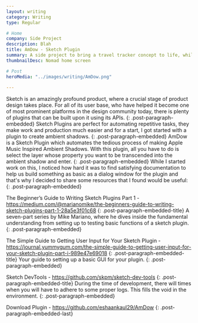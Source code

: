 ```yaml
---
layout: writing
category: Writing
type: Regular

# Home
company: Side Project
description: Blah
title: AmDow - Sketch Plugin
summary: A side project to bring a travel tracker concept to life, while learning Swift along the way.
thumbnailDesc: Nomad home screen

# Post
heroMedia: "../images/writing/AmDow.png"
 
---
```


Sketch is an amazingly profound product, where a crucial stage of product design takes place. For all of its user base, who have helped it become one of most prominent platforms in the design community today, there is plenty of plugins that can be built upon it using its APIs.
{: .post-paragraph-embedded}
Sketch Plugins are perfect for automating repetitive tasks, they make work and production much easier and for a start, I got started with a plugin to create ambient shadows.
{: .post-paragraph-embedded}
AmDow is a Sketch Plugin which automates the tedious process of making Apple Music Inspired Ambient Shadows. With this plugin, all you have to do is select the layer whose property you want to be transcended into the ambient shadow and enter.
{: .post-paragraph-embedded}
While I started work on this, I noticed how hard it was to find satisfying documentation to help us build something as basic as a dialog window for the plugin and that's why I decided to share some resources that I found would be useful:
{: .post-paragraph-embedded}





The Beginner’s Guide to Writing Sketch Plugins Part 1 - https://medium.com/@marianomike/the-beginners-guide-to-writing-sketch-plugins-part-1-28a5e3f01c68
{: .post-paragraph-embedded-title}
A seven-part series by Mike Mariano, where he dives inside the fundamental understanding from setting up to testing basic functions of a sketch plugin.
{: .post-paragraph-embedded}

The Simple Guide to Getting User Input for Your Sketch Plugin - https://journal.yummygum.com/the-simple-guide-to-getting-user-input-for-your-sketch-plugin-part-i-989e47e69018
{: .post-paragraph-embedded-title}
Your guide to setting up a basic GUI for your plugin.
{: .post-paragraph-embedded}

Sketch DevTools - https://github.com/skpm/sketch-dev-tools
{: .post-paragraph-embedded-title}
During the time of development, there will times when you will have to adhere to some proper logs. This fills the void in the environment.
{: .post-paragraph-embedded}

Download Plugin - https://github.com/eshaankaul29/AmDow
{: .post-paragraph-embedded-last}




